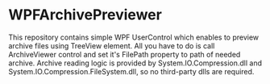 # WPFArchivePreviewer
This repository contains simple WPF UserControl which enables to preview archive files using TreeView element. All you have to do is call ArchiveViewer control and set it's FilePath property to path of needed archive.
Archive reading logic is provided by System.IO.Compression.dll and System.IO.Compression.FileSystem.dll, so no third-party dlls are required.
